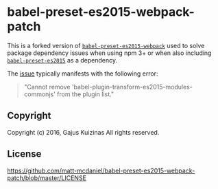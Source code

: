 # babel-preset-es2015-webpack-patch

This is a forked version of [`babel-preset-es2015-webpack`](https://github.com/gajus/babel-preset-es2015-webpack) used to solve package dependency issues when using npm 3+ or when also including [`babel-preset-es2015`](https://www.npmjs.com/package/babel-preset-es2015) as a dependency.

The [issue](https://github.com/gajus/babel-preset-es2015-webpack/issues/10) typically manifests with the following error:
>"Cannot remove 'babel-plugin-transform-es2015-modules-commonjs' from the plugin list."

## Copyright
Copyright (c) 2016, Gajus Kuizinas
All rights reserved.

## License
https://github.com/matt-mcdaniel/babel-preset-es2015-webpack-patch/blob/master/LICENSE
